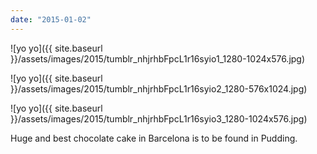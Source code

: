 ```yaml
---
date: "2015-01-02"
---
```


![yo yo]({{ site.baseurl }}/assets/images/2015/tumblr_nhjrhbFpcL1r16syio1_1280-1024x576.jpg)

![yo yo]({{ site.baseurl }}/assets/images/2015/tumblr_nhjrhbFpcL1r16syio2_1280-576x1024.jpg)

![yo yo]({{ site.baseurl }}/assets/images/2015/tumblr_nhjrhbFpcL1r16syio3_1280-1024x576.jpg)

Huge and best chocolate cake in Barcelona is to be found in Pudding.
